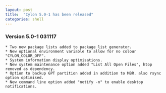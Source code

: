 ```yaml
---
layout: post
title:  "Cylon 5.0-1 has been released"
categories: shell
---
```



### Version 5.0-1 031117
	* Two new package lists added to package list generator.
	* New optional environment variable to allow for no colour "CYLON_COLOR_OFF".
	* System information display optimisations.
	* New system maintenance option added "List All Open Files", htop removed as dependency.
	* Option to backup GPT partition added in addition to MBR. also rsync option optimised.
	* New command line option added "notify -n" to enable desktop notifications.
